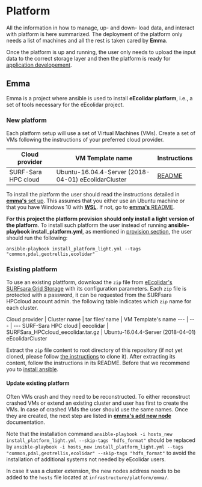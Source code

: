 # Platform

All the information in how to manage, up- and down- load data, and interact with platform is here summarized. The deployment of the platform only needs a list of machines and all the rest is taken cared by **Emma**.

Once the platform is up and running, the user only needs to upload the input data to the correct storage layer and then the platform is ready for [application developement](../applications).

## Emma
Emma is a project where ansible is used to install **eEcolidar platform**, i.e., a set of tools necessary for the eEcolidar project.

### New platform
Each platform setup will use a set of Virtual Machines (VMs). Create a set of VMs following the instructions of your preferred cloud provider.

Cloud provider | VM Template name | Instructions
--- | --- | ---
SURF-Sara HPC cloud | Ubuntu-16.04.4-Server (2018-04-01) eEcolidarCluster | [README](https://github.com/eEcoLiDAR/infrastructure/blob/master/platform/HPCcloud.md)

To install the platform the user should read the instructions detailed in [**emma's** set up](https://github.com/nlesc-sherlock/emma/blob/master/README.md#setup-environment). This assumes that you either use an Ubuntu machine or that you have Windows 10 with [**WSL**](https://msdn.microsoft.com/en-us/commandline/wsl/install_guide). If not, go to [**emma's** README](https://github.com/nlesc-sherlock/emma/blob/master/README.md).

**For this project the platform provision should only install a light version of the platform**. To install such platform the user instead of running **ansible-playbook install_platform.yml**, as mentioned in [provision section](https://github.com/nlesc-sherlock/emma/blob/eEcoLiDAR/ansible.md#provision), the user should run the following:
```
ansible-playbook install_platform_light.yml --tags "common,pdal,geotrellis,ecolidar"
```

### Existing platform
To use an existing plattform, download the `zip` file from [eEcolidar's SURFsara Grid Storage](https://webdav.grid.surfsara.nl/pnfs/grid.sara.nl/data/projects.nl/eecolidar/01_Work/SURFSara_HPCcloud_Clusters/) with its configuration parameters. Each `zip` file is protected with a password, it can be requested from the SURFsara HPCcloud account admin. the following table indicates which `zip` name for each cluster.

Cloud provider | Cluster name | tar files'name | VM Template's name
--- | --- | --- 
SURF-Sara HPC cloud | eecolidar | SURFSara_HPCcloud_eecolidar.tar.gz | Ubuntu-16.04.4-Server (2018-04-01) eEcolidarCluster

Extract the `zip` file content to root directory of this repository (if not yet cloned, please follow [the instructions](https://github.com/eEcoLiDAR/infrastructure#infrastructure) to clone it). After extracting its content, follow the instructions in its README. Before that we recommend you to [install ansible](https://github.com/nlesc-sherlock/emma/blob/master/ansible.md#install-ansible).

#### Update existing platform
Often VMs crash and they need to be reconstructed. To either reconstruct crashed VMs or extend an existing cluster and user has first to create the VMs. In case of crashed VMs the user should use the same names. Once they are created, the next step are listed in [**emma's add new node**](https://github.com/nlesc-sherlock/emma/blob/master/ansible.md#extend-an-existing-platform) documentation.

Note that the installation command `ansible-playbook -i hosts_new install_platform_light.yml --skip-tags "hdfs_format"` should be replaced by `ansible-playbook -i hosts_new install_platform_light.yml --tags "common,pdal,geotrellis,ecolidar" --skip-tags "hdfs_format"` to avoid the installation of additional systems not needed by eEcolidar users.

In case it was a cluster extension, the new nodes address needs to be added to the `hosts` file located at `infrastructure/platform/emma/`.
